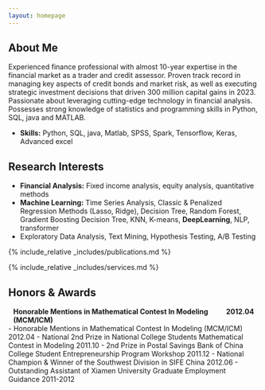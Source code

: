 ```yaml
---
layout: homepage
---
```


## About Me

Experienced finance professional with almost 10-year expertise in the financial market as a trader and credit assessor. Proven track record in managing key aspects of credit bonds and market risk, as well as executing strategic investment decisions that driven 300 million capital gains in 2023. Passionate about leveraging cutting-edge technology in financial analysis. Possesses strong knowledge of statistics and programming skills in Python, SQL, java and MATLAB.
-  **Skills:** Python, SQL, java, Matlab, SPSS, Spark, Tensorflow, Keras, Advanced excel

## Research Interests

-  **Financial Analysis:** Fixed income analysis, equity analysis, quantitative methods
-  **Machine Learning:** Time Series Analysis, Classic & Penalized Regression Methods (Lasso, Ridge), Decision Tree, Random Forest, Gradient Boosting Decision Tree, KNN, K-means, **DeepLearning**, NLP, transformer
-  Exploratory Data Analysis, Text Mining, Hypothesis Testing, A/B Testing


{% include_relative _includes/publications.md %}

{% include_relative _includes/services.md %}


## Honors & Awards
<h4 style="display: flex; justify-content: space-between; margin: 0 10px 0;">
  <span>Honorable Mentions in Mathematical Contest In Modeling (MCM/ICM)</span>
  <span> 2012.04</span>
</h4>
- Honorable Mentions in Mathematical Contest In Modeling (MCM/ICM)                                                            2012.04
- National 2nd Prize in National College Students Mathematical Contest in Modeling	                                          2011.10
- 2nd Prize in Postal Savings Bank of China College Student Entrepreneurship Program Workshop                                 2011.12
- National Champion & Winner of the Southwest Division in SIFE China                                                          2012.06
- Outstanding Assistant of Xiamen University Graduate Employment Guidance                                                     2011-2012

